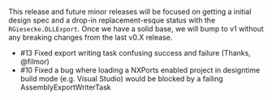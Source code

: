 <!-- markdownlint-disable MD041 -->
This release and future minor releases will be focused on getting a initial design spec and a drop-in replacement-esque status with the `RGiesecke.DLLExport`.
Once we have a solid base, we will bump to v1 without any breaking changes from the last v0.X release.

* #13 Fixed export writing task confusing success and failure (Thanks, @filmor)
* #10 Fixed a bug where loading a NXPorts enabled project in designtime build mode (e.g. Visual Studio) would be blocked by a failing AssemblyExportWriterTask
